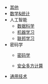 - [其他](/others/README.md)
- [数学&统计](/mathstat/README.md)
- 人工智能
  - [数据科学](/ai/datasci/README.md)
  - [机器学习](/ai/ML/README.md)
  - [联邦学习](/ai/FL/README.md)
- 密码学
  - [密码学](/crypto/crypto/README.md)

  - [安全多方计算](/crypto/MPC/README.md)
- [通用技术](/lablog/README.md)